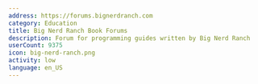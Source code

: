 ```yaml
---
address: https://forums.bignerdranch.com
category: Education
title: Big Nerd Ranch Book Forums
description: Forum for programming guides written by Big Nerd Ranch
userCount: 9375
icon: big-nerd-ranch.png
activity: low
language: en_US
---
```


